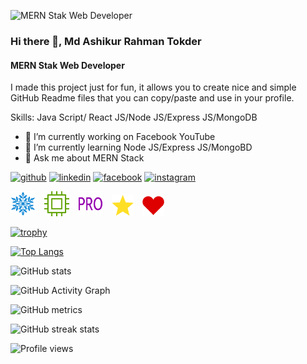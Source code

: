 ![MERN Stak Web Developer](https://z-p3-scontent.fdac12-1.fna.fbcdn.net/v/t1.6435-9/117201243_2822331948001044_5361984060419603115_n.jpg?stp=dst-jpg_s960x960&_nc_cat=100&ccb=1-7&_nc_sid=e3f864&_nc_eui2=AeHlFwqwyaVaOKkj3rIVBJ3iqNCU-mJp48Oo0JT6Ymnjw92bB2gfvnaNIQG_mldfHmG7gcf0bdk6zLPyGlnsAhHT&_nc_ohc=FAjnuaTMRFoAX-V7us8&_nc_ht=z-p3-scontent.fdac12-1.fna&oh=00_AfDMukRzPmJvOaDb93Uw1lqOZ62LuIXAc2nf3jSHL-3k0w&oe=650E998F)
### Hi there 👋, Md Ashikur Rahman Tokder
#### MERN Stak Web Developer
I made this project just for fun, it allows you to create nice and simple GitHub Readme files that you can copy/paste and use in your profile.

Skills: Java Script/ React JS/Node JS/Express JS/MongoDB

- 🔭 I’m currently working on Facebook YouTube 
- 🌱 I’m currently learning Node JS/Express JS/MongoBD 
- 💬 Ask me about MERN Stack  


[<img src='https://cdn.jsdelivr.net/npm/simple-icons@3.0.1/icons/github.svg' alt='github' height='40'>](https://github.com/https://github.com/AshikTokder)  [<img src='https://cdn.jsdelivr.net/npm/simple-icons@3.0.1/icons/linkedin.svg' alt='linkedin' height='40'>](https://www.linkedin.com/in/www.linkedin.com/in/ashiktokder1919/)  [<img src='https://cdn.jsdelivr.net/npm/simple-icons@3.0.1/icons/facebook.svg' alt='facebook' height='40'>](https://www.facebook.com/https://github.com/AshikTokder)  [<img src='https://cdn.jsdelivr.net/npm/simple-icons@3.0.1/icons/instagram.svg' alt='instagram' height='40'>](https://www.instagram.com/https://instagram.com/ashiktokder1919?igshid=ZDdkNTZiNTM=/)  

<a href='https://archiveprogram.github.com/'><img src='https://raw.githubusercontent.com/acervenky/animated-github-badges/master/assets/acbadge.gif' width='40' height='40'></a> <a href='https://docs.github.com/en/developers'><img src='https://raw.githubusercontent.com/acervenky/animated-github-badges/master/assets/devbadge.gif' width='40' height='40'></a> <a href='https://github.com/pricing'><img src='https://raw.githubusercontent.com/acervenky/animated-github-badges/master/assets/pro.gif' width='40' height='40'></a> <a href='https://stars.github.com/'><img src='https://raw.githubusercontent.com/acervenky/animated-github-badges/master/assets/starbadge.gif' width='35' height='35'></a> <a href='https://docs.github.com/en/github/supporting-the-open-source-community-with-github-sponsors'><img src='https://raw.githubusercontent.com/acervenky/animated-github-badges/master/assets/sponsorbadge.gif' width='35' height='35'></a> 

[![trophy](https://github-profile-trophy.vercel.app/?username=https://github.com/AshikTokder)](https://github.com/ryo-ma/github-profile-trophy)

[![Top Langs](https://github-readme-stats.vercel.app/api/top-langs/?username=https://github.com/AshikTokder)](https://github.com/anuraghazra/github-readme-stats)

![GitHub stats](https://github-readme-stats.vercel.app/api?username=https://github.com/AshikTokder&show_icons=true&count_private=true)  

![GitHub Activity Graph](https://activity-graph.herokuapp.com/graph?username=https://github.com/AshikTokder)  

![GitHub metrics](https://metrics.lecoq.io/https://github.com/AshikTokder)  

![GitHub streak stats](https://streak-stats.demolab.com/?user=https://github.com/AshikTokder)  

![Profile views](https://gpvc.arturio.dev/https://github.com/AshikTokder)  
